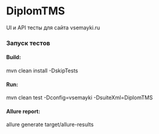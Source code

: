 # DiplomTMS
UI и API тесты для сайта vsemayki.ru

### **Запуск тестов**

#### Build:

mvn clean install -DskipTests

#### Run:

mvn clean test -Dconfig=vsemayki -DsuiteXml=DiplomTMS


#### Allure report:

allure generate target/allure-results